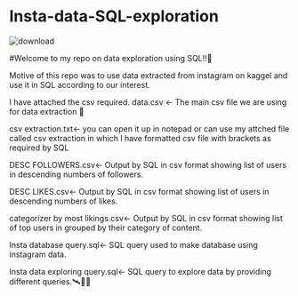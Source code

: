 # Insta-data-SQL-exploration
![download](https://github.com/user-attachments/assets/d2b9d320-0817-4d52-aab5-149581f2b372)


#Welcome to my repo on data exploration using SQL!!🔮

Motive of this repo was to use data extracted from instagram on kaggel and use it in SQL according to our interest.

I have attached the csv required. 
data.csv <- The main csv file we are using for data extraction 🤖


csv extraction.txt<- you can open it up in notepad or can use my attched file called csv extraction in which I have formatted csv file with brackets as required by SQL


DESC FOLLOWERS.csv<- Output by SQL in csv format showing list of users in descending numbers of followers.


DESC LIKES.csv<- Output by SQL in csv format showing list of users in descending numbers of likes.


categorizer by most likings.csv<- Output by SQL in csv format showing list of top users in grouped by their category of content.


Insta database query.sql<- SQL query used to make database using instagram data.


Insta data exploring query.sql<- SQL  query to explore data by providing different queries.🛰🚀🚀
